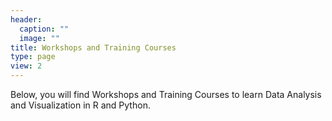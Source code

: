 ```yaml
---
header:
  caption: ""
  image: ""
title: Workshops and Training Courses
type: page
view: 2
---
```


Below, you will find Workshops and Training Courses to learn  Data Analysis and Visualization in R  and Python.